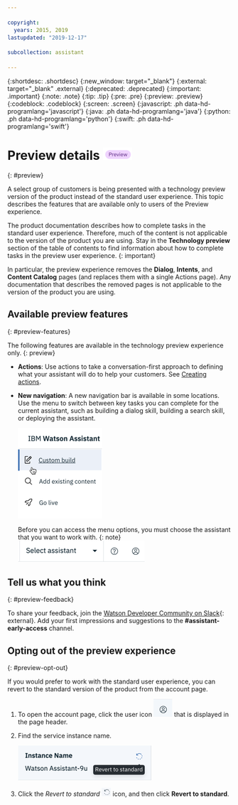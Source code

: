 ```yaml
---

copyright:
  years: 2015, 2019
lastupdated: "2019-12-17"

subcollection: assistant

---
```


{:shortdesc: .shortdesc}
{:new_window: target="_blank"}
{:external: target="_blank" .external}
{:deprecated: .deprecated}
{:important: .important}
{:note: .note}
{:tip: .tip}
{:pre: .pre}
{:preview: .preview}
{:codeblock: .codeblock}
{:screen: .screen}
{:javascript: .ph data-hd-programlang='javascript'}
{:java: .ph data-hd-programlang='java'}
{:python: .ph data-hd-programlang='python'}
{:swift: .ph data-hd-programlang='swift'}

# Preview details ![Technology preview experience only](images/preview.png)
{: #preview}

A select group of customers is being presented with a technology preview version of the product instead of the standard user experience. This topic describes the features that are available only to users of the Preview experience. 

The product documentation describes how to complete tasks in the standard user experience. Therefore, much of the content is not applicable to the version of the product you are using. Stay in the **Technology preview** section of the table of contents to find information about how to complete tasks in the preview user experience.
{: important}

In particular, the preview experience removes the **Dialog**, **Intents**, and **Content Catalog** pages (and replaces them with a single Actions page). Any documentation that describes the removed pages is not applicable to the version of the product you are using.

## Available preview features
{: #preview-features}

The following features are available in the technology preview experience only.
{: preview}

- **Actions**: Use actions to take a conversation-first approach to defining what your assistant will do to help your customers. See [Creating actions](/docs/services/assistant?topic=assistant-actions).

- **New navigation**: A new navigation bar is available in some locations. Use the menu to switch between key tasks you can complete for the current assistant, such as building a dialog skill, building a search skill, or deploying the assistant.

  ![Shows the Assistant responds field for a new action](images/ia-nav-menu.png)

  Before you can access the menu options, you must choose the assistant that you want to work with.
  {: note}
  ![Shows the Select assistant menu that must be filled out before you can use the menu](images/ia-nav-select-assistant.png)

## Tell us what you think
{: #preview-feedback}

To share your feedback, join the [Watson Developer Community on Slack](http://wdc-slack-inviter.mybluemix.net/){: external}. Add your first impressions and suggestions to the **#assistant-early-access** channel.

## Opting out of the preview experience
{: #preview-opt-out}

If you would prefer to work with the standard user experience, you can revert to the standard version of the product from the account page. 

1.  To open the account page, click the user icon ![User icon](images/user-icon.png) that is displayed in the page header.
1.  Find the service instance name.

    ![Shows the revert to standard icon](images/preview-revert.png)

1.  Click the *Revert to standard* ![Revert to standard icon](images/actions-revert-icon.png) icon, and then click **Revert to standard**.

